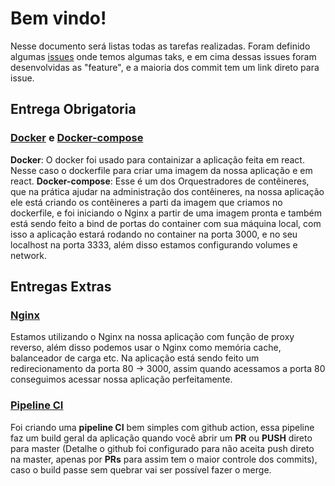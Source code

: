 # Bem vindo!



Nesse documento será listas todas as tarefas realizadas. Foram definido algumas [issues](https://github.com/francisco1code/Desafio-Tech-DevOps/issues) onde temos algumas taks, e em cima dessas issues foram desenvolvidas as "feature", e a maioria dos commit tem um link direto para issue.



## Entrega Obrigatoria



### [Docker](https://github.com/francisco1code/Desafio-Tech-DevOps/blob/main/prod/Dockerfile) e [Docker-compose](https://github.com/francisco1code/Desafio-Tech-DevOps/blob/main/docker-compose.yml)

**Docker**: O docker foi usado para containizar a aplicação feita em react. Nesse caso  o dockerfile para criar uma imagem da nossa aplicação e em react.
**Docker-compose**: Esse é um dos Orquestradores de contêineres, que na prática ajudar na administração dos contêineres, na nossa aplicação ele está criando os contêineres a parti da imagem que criamos no dockerfile, e foi iniciando o Nginx a partir de uma imagem pronta e também está sendo feito a bind de portas do container com sua máquina local, com isso a aplicação estará rodando no container na porta 3000, e no seu localhost na porta 3333, além disso estamos configurando volumes e network.


##  Entregas Extras


### [Nginx](https://github.com/francisco1code/Desafio-Tech-DevOps/blob/main/nginx/nginx.conf)

Estamos utilizando o Nginx na nossa aplicação com função de proxy reverso, além disso podemos usar o Nginx como memória cache, balanceador de carga etc. Na aplicação está sendo feito um redirecionamento da porta 80 -> 3000, assim quando acessamos a porta 80 conseguimos acessar nossa aplicação perfeitamente.

### [Pipeline CI](https://github.com/francisco1code/Desafio-Tech-DevOps/runs/4196778233?check_suite_focus=true)

Foi criando uma **pipeline CI** bem simples com github action, essa pipeline faz um build geral da aplicação quando você abrir um **PR** ou **PUSH** direto para master (Detalhe o github foi configurado para não aceita push direto na master, apenas por **PRs** para assim tem o maior controle dos commits), caso o build passe sem quebrar vai ser possível fazer o merge.









